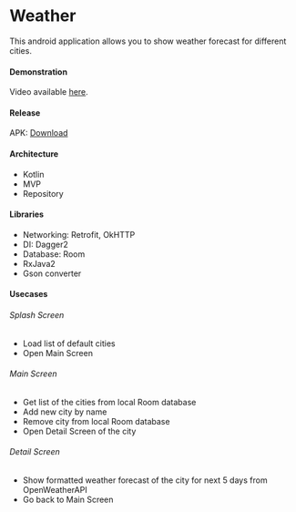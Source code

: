 # Weather
This android application allows you to show weather forecast for different cities.

#### Demonstration

Video available <a href="https://drive.google.com/file/d/16SPkgD6lKwiKQ2iPHJAhfpeN7OJL-BNj/view?usp=sharing">here</a>.

#### Release

APK: <a href="https://drive.google.com/file/d/1oOfFGGCvQp3duCNihmZ-lt9hqf93hded/view?usp=sharing">Download</a>

#### Architecture
- Kotlin
- MVP
- Repository

#### Libraries
- Networking: Retrofit, OkHTTP
- DI: Dagger2
- Database: Room
- RxJava2
- Gson converter

#### Usecases

###### Splash Screen
- Load list of default cities
- Open Main Screen

###### Main Screen
- Get list of the cities from local Room database
- Add new city by name
- Remove city from local Room database
- Open Detail Screen of the city

###### Detail Screen
- Show formatted weather forecast of the city for next 5 days from OpenWeatherAPI
- Go back to Main Screen
